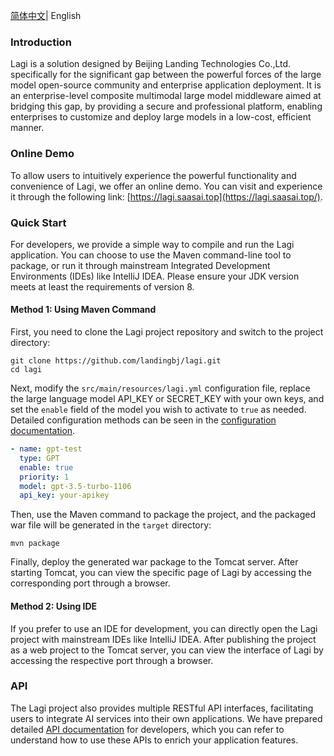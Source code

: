 [简体中文](README_zh.md)| English

### **Introduction**

Lagi is a solution designed by Beijing Landing Technologies Co.,Ltd. specifically for the significant gap between the powerful forces of the large model open-source community and enterprise application deployment. It is an enterprise-level composite multimodal large model middleware aimed at bridging this gap, by providing a secure and professional platform, enabling enterprises to customize and deploy large models in a low-cost, efficient manner.

### Online Demo

To allow users to intuitively experience the powerful functionality and convenience of Lagi, we offer an online demo. You can visit and experience it through the following link: [https://lagi.saasai.top](https://lagi.saasai.top/).

### Quick Start

For developers, we provide a simple way to compile and run the Lagi application. You can choose to use the Maven command-line tool to package, or run it through mainstream Integrated Development Environments (IDEs) like IntelliJ IDEA. Please ensure your JDK version meets at least the requirements of version 8.

#### Method 1: Using Maven Command

First, you need to clone the Lagi project repository and switch to the project directory:

```shell
git clone https://github.com/landingbj/lagi.git
cd lagi
```

Next, modify the `src/main/resources/lagi.yml` configuration file, replace the large language model API_KEY or SECRET_KEY with your own keys, and set the `enable` field of the model you wish to activate to `true` as needed. Detailed configuration methods can be seen in the [configuration documentation](docs/config_en.md).

```yaml
- name: gpt-test
  type: GPT
  enable: true
  priority: 1
  model: gpt-3.5-turbo-1106
  api_key: your-apikey
```

Then, use the Maven command to package the project, and the packaged war file will be generated in the `target` directory:

```shell
mvn package
```

Finally, deploy the generated war package to the Tomcat server. After starting Tomcat, you can view the specific page of Lagi by accessing the corresponding port through a browser.

#### Method 2: Using IDE

If you prefer to use an IDE for development, you can directly open the Lagi project with mainstream IDEs like IntelliJ IDEA. After publishing the project as a web project to the Tomcat server, you can view the interface of Lagi by accessing the respective port through a browser.

### API

The Lagi project also provides multiple RESTful API interfaces, facilitating users to integrate AI services into their own applications. We have prepared detailed [API documentation](docs/API_en.md) for developers, which you can refer to understand how to use these APIs to enrich your application features.
